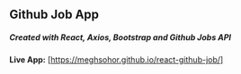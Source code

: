 ## Github Job App

##### Created with React, Axios, Bootstrap and Github Jobs API

**Live App:** [https://meghsohor.github.io/react-github-job/]
